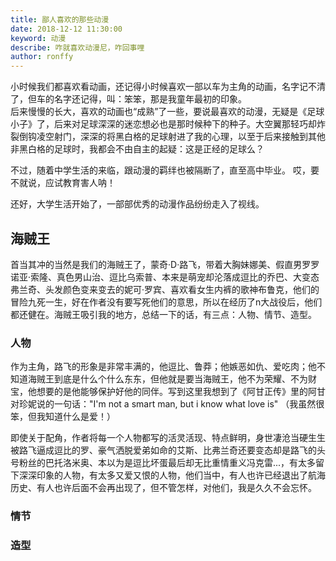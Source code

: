 ```yaml
---
title: 鄙人喜欢的那些动漫
date: 2018-12-12 11:30:00
keyword: 动漫
describe: 咋就喜欢动漫尼，咋回事哩
author: ronffy
---
```


小时候我们都喜欢看动画，还记得小时候喜欢一部以车为主角的动画，名字记不清了，但车的名字还记得，叫：笨笨，那是我童年最初的印象。  
后来慢慢的长大，喜欢的动画也“成熟”了一些，要说最喜欢的动漫，无疑是《足球小子》了，后来对足球深深的迷恋想必也是那时候种下的种子。大空翼那轻巧却炸裂倒钩凌空射门，深深的将黑白格的足球射进了我的心理，以至于后来接触到其他非黑白格的足球时，我都会不由自主的起疑：这是正经的足球么？

不过，随着中学生活的来临，跟动漫的羁绊也被隔断了，直至高中毕业。 哎，要不就说，应试教育害人呐！

还好，大学生活开始了，一部部优秀的动漫作品纷纷走入了视线。

## 海贼王

首当其冲的当然是我们的海贼王了，蒙奇·D·路飞，带着大胸妹娜美、假直男罗罗诺亚·索隆、真色男山治、逗比乌索普、本来是萌宠却沦落成逗比的乔巴、大变态弗兰奇、头发颜色变来变去的妮可·罗宾、喜欢看女生内裤的歌神布鲁克，他们的冒险九死一生，好在作者没有要写死他们的意思，所以在经历了n大战役后，他们都还健在。海贼王吸引我的地方，总结一下的话，有三点：人物、情节、造型。

### 人物

作为主角，路飞的形象是非常丰满的，他逗比、鲁莽；他嫉恶如仇、爱吃肉；他不知道海贼王到底是什么个什么东东，但他就是要当海贼王，他不为荣耀、不为财宝，他想要的是他能够保护好他的同伴。写到这里我想到了《阿甘正传》里的阿甘对珍妮说的一句话："I'm not a smart man, but i know what love is" （我虽然很笨，但我知道什么是爱！）

即使关于配角，作者将每一个人物都写的活灵活现、特点鲜明，身世凄沧当硬生生被路飞逼成逗比的罗、豪气洒脱爱弟如命的艾斯、比弗兰奇还要变态却是路飞的头号粉丝的巴托洛米奥、本以为是逗比坏蛋最后却无比重情重义冯克雷...，有太多留下深深印象的人物，有太多又爱又恨的人物，他们当中，有人也许已经退出了航海历史、有人也许后面不会再出现了，但不管怎样，对他们，我是久久不会忘怀。


### 情节


### 造型
